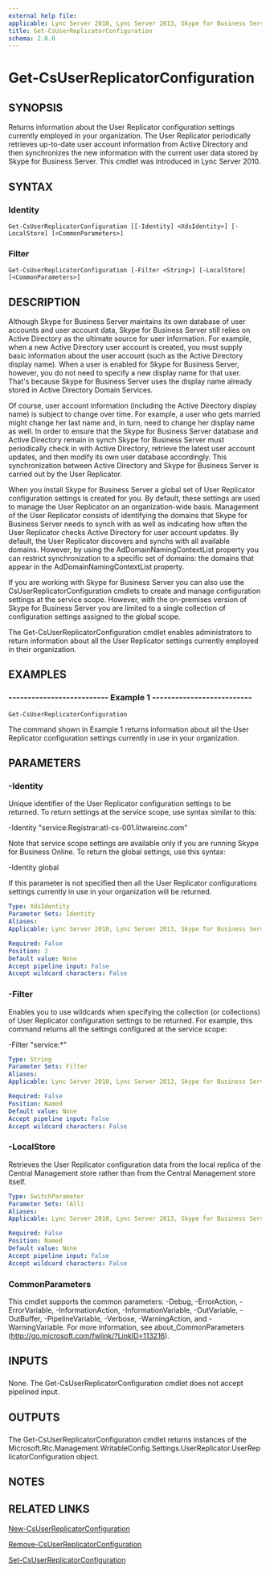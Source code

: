 ```yaml
---
external help file: 
applicable: Lync Server 2010, Lync Server 2013, Skype for Business Server 2015
title: Get-CsUserReplicatorConfiguration
schema: 2.0.0
---
```


# Get-CsUserReplicatorConfiguration

## SYNOPSIS

Returns information about the User Replicator configuration settings currently employed in your organization.
The User Replicator periodically retrieves up-to-date user account information from Active Directory and then synchronizes the new information with the current user data stored by Skype for Business Server.
This cmdlet was introduced in Lync Server 2010.



## SYNTAX

### Identity
```
Get-CsUserReplicatorConfiguration [[-Identity] <XdsIdentity>] [-LocalStore] [<CommonParameters>]
```

### Filter
```
Get-CsUserReplicatorConfiguration [-Filter <String>] [-LocalStore] [<CommonParameters>]
```

## DESCRIPTION

Although Skype for Business Server maintains its own database of user accounts and user account data, Skype for Business Server still relies on Active Directory as the ultimate source for user information.
For example, when a new Active Directory user account is created, you must supply basic information about the user account (such as the Active Directory display name).
When a user is enabled for Skype for Business Server, however, you do not need to specify a new display name for that user.
That's because Skype for Business Server uses the display name already stored in Active Directory Domain Services.

Of course, user account information (including the Active Directory display name) is subject to change over time.
For example, a user who gets married might change her last name and, in turn, need to change her display name as well.
In order to ensure that the Skype for Business Server database and Active Directory remain in synch Skype for Business Server must periodically check in with Active Directory, retrieve the latest user account updates, and then modify its own user database accordingly.
This synchronization between Active Directory and Skype for Business Server is carried out by the User Replicator.

When you install Skype for Business Server a global set of User Replicator configuration settings is created for you.
By default, these settings are used to manage the User Replicator on an organization-wide basis.
Management of the User Replicator consists of identifying the domains that Skype for Business Server needs to synch with as well as indicating how often the User Replicator checks Active Directory for user account updates.
By default, the User Replicator discovers and synchs with all available domains.
However, by using the AdDomainNamingContextList property you can restrict synchronization to a specific set of domains: the domains that appear in the AdDomainNamingContextList property.

If you are working with Skype for Business Server you can also use the CsUserReplicatorConfiguration cmdlets to create and manage configuration settings at the service scope.
However, with the on-premises version of Skype for Business Server you are limited to a single collection of configuration settings assigned to the global scope.

The Get-CsUserReplicatorConfiguration cmdlet enables administrators to return information about all the User Replicator settings currently employed in their organization.



## EXAMPLES

### -------------------------- Example 1 -------------------------- 
```
Get-CsUserReplicatorConfiguration
```

The command shown in Example 1 returns information about all the User Replicator configuration settings currently in use in your organization.



## PARAMETERS

### -Identity

Unique identifier of the User Replicator configuration settings to be returned.
To return settings at the service scope, use syntax similar to this:

-Identity "service:Registrar:atl-cs-001.litwareinc.com"

Note that service scope settings are available only if you are running Skype for Business Online.
To return the global settings, use this syntax:

-Identity global

If this parameter is not specified then all the User Replicator configurations settings currently in use in your organization will be returned.



```yaml
Type: XdsIdentity
Parameter Sets: Identity
Aliases: 
Applicable: Lync Server 2010, Lync Server 2013, Skype for Business Server 2015

Required: False
Position: 2
Default value: None
Accept pipeline input: False
Accept wildcard characters: False
```

### -Filter
Enables you to use wildcards when specifying the collection (or collections) of User Replicator configuration settings to be returned.
For example, this command returns all the settings configured at the service scope:

-Filter "service:*"



```yaml
Type: String
Parameter Sets: Filter
Aliases: 
Applicable: Lync Server 2010, Lync Server 2013, Skype for Business Server 2015

Required: False
Position: Named
Default value: None
Accept pipeline input: False
Accept wildcard characters: False
```

### -LocalStore
Retrieves the User Replicator configuration data from the local replica of the Central Management store rather than from the Central Management store itself.

```yaml
Type: SwitchParameter
Parameter Sets: (All)
Aliases: 
Applicable: Lync Server 2010, Lync Server 2013, Skype for Business Server 2015

Required: False
Position: Named
Default value: None
Accept pipeline input: False
Accept wildcard characters: False
```

### CommonParameters
This cmdlet supports the common parameters: -Debug, -ErrorAction, -ErrorVariable, -InformationAction, -InformationVariable, -OutVariable, -OutBuffer, -PipelineVariable, -Verbose, -WarningAction, and -WarningVariable. For more information, see about_CommonParameters (http://go.microsoft.com/fwlink/?LinkID=113216).

## INPUTS

###  
None.
The Get-CsUserReplicatorConfiguration cmdlet does not accept pipelined input.

## OUTPUTS

###  
The Get-CsUserReplicatorConfiguration cmdlet returns instances of the Microsoft.Rtc.Management.WritableConfig.Settings.UserReplicator.UserReplicatorConfiguration object.

## NOTES

## RELATED LINKS


[New-CsUserReplicatorConfiguration](New-CsUserReplicatorConfiguration.md)

[Remove-CsUserReplicatorConfiguration](Remove-CsUserReplicatorConfiguration.md)

[Set-CsUserReplicatorConfiguration](Set-CsUserReplicatorConfiguration.md)
